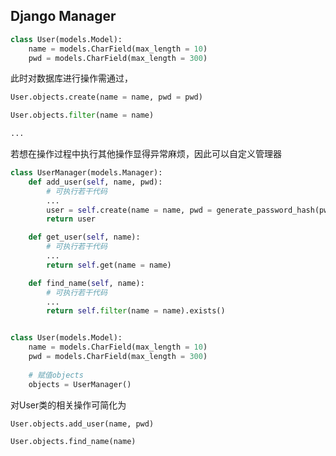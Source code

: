 <!--
 * @Description: 
 * @Version: 1.0
 * @Author: DaLao
 * @Email: dalao_li@163.com
 * @Date: 2021-02-04 21:43:48
 * @LastEditors: DaLao
 * @LastEditTime: 2022-03-27 23:18:45
-->

## Django Manager

```py
class User(models.Model):
    name = models.CharField(max_length = 10)
    pwd = models.CharField(max_length = 300)
```

此时对数据库进行操作需通过，

```py
User.objects.create(name = name, pwd = pwd)

User.objects.filter(name = name)

...
```

若想在操作过程中执行其他操作显得异常麻烦，因此可以自定义管理器

```py
class UserManager(models.Manager):
    def add_user(self, name, pwd):
        # 可执行若干代码
        ...
        user = self.create(name = name, pwd = generate_password_hash(pwd))
        return user

    def get_user(self, name):
        # 可执行若干代码
        ...
        return self.get(name = name)

    def find_name(self, name):
        # 可执行若干代码
        ...
        return self.filter(name = name).exists()


class User(models.Model):
    name = models.CharField(max_length = 10)
    pwd = models.CharField(max_length = 300)
    
    # 赋值objects
    objects = UserManager()
```

对User类的相关操作可简化为

```py
User.objects.add_user(name, pwd)

User.objects.find_name(name)
```
